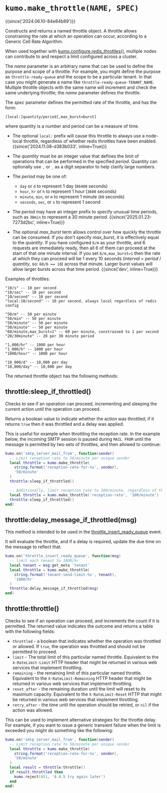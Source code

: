 # `kumo.make_throttle(NAME, SPEC)`

{{since('2024.06.10-84e84b89')}}

Constructs and returns a named throttle object.  A throttle allows constraining
the rate at which an operation can occur, according to a Generic Cell Rate
Algorithm.

When used together with
[kumo.configure.redis_throttles()](configure_redis_throttles.md), multiple
nodes can contribute to and respect a limit configured across a cluster.

The *name* parameter is an arbitrary name that can be used to define the
purpose and scope of a throttle.  For example, you might define the purpose as
`throttle-ready-queue` and the scope to be a particular tenant.  In that case
you might generate a name like `throttle-ready-queue-TENANT_NAME`.  Multiple
throttle objects with the same name will increment and check the same underlying
throttle; the *name* parameter defines the throttle.

The *spec* parameter defines the permitted rate of the throttle, and has the
form:

```
[local:]quantity/period[,max_burst=burst]
```

where quantity is a number and period can be a measure of time.

* The optional `local:` prefix will cause this throttle to always
  use a node-local throttle, regardless of whether redis throttles
  have been enabled.  {{since('2024.11.08-d383b033', inline=True)}}

* The *quantity* must be an integer value that defines the limit
  of operations that can be performed in the specified *period*.
  Quantity can optionally use `,` or `_` as a digit separator
  to help clarify large numbers.

* The *period* may be one of:
    * `day` or `d` to represent 1 day (`86400` seconds)
    * `hour`, `hr` or `h` to represent 1 hour (`3600` seconds)
    * `minute`, `min`, or `m` to represent 1 minute (`60` seconds)
    * `seconds`, `sec`, or `s` to represent 1 second

* The *period* may have an integer prefix to specify unusual
  time periods, such as `30min` to represent a 30 minute period.
  {{since('2025.01.23-7273d2bc', inline=True)}}

* The optional *max_burst* term allows control over how quickly the throttle
  can be consumed. If you don't specify *max_burst*, it is effectively equal to
  the *quantity*.  If you have configured `6/m` as your throttle, and 6
  requests are immediately ready, then all 6 of them can proceed at the start
  of that one minute interval.  If you set `6/m,max_burst=1` then the rate at
  which they can proceed will be 1 every 10 seconds (*interval* = *period* /
  *quantity*, so: `60/6 == 10`) across that minute.  Larger burst values will
  allow larger bursts across that time period. {{since('dev', inline=True)}}

Examples of throttles:

```
"10/s" -- 10 per second
"10/sec" -- 10 per second
"10/second" -- 10 per second
"local:10/second" -- 10 per second, always local regardless of redis config

"50/m" -- 50 per minute
"50/min" -- 50 per minute
"50/minute" -- 50 per minute
"50/minute" -- 50 per minute
"60/minute,max_burst=1" -- 60 per minute, constrained to 1 per second
"20/30minute" -- 20 per 30 minute period

"1,000/hr" -- 1000 per hour
"1_000/h" -- 1000 per hour
"1000/hour" -- 1000 per hour

"10_000/d" -- 10,000 per day
"10,000/day" -- 10,000 per day
```

The returned throttle object has the following methods:

## throttle:sleep_if_throttled()

Checks to see if an operation can proceed, incrementing and sleeping the
current action until the operation can proceed.

Returns a boolean value to indicate whether the action was throttled; if it
returns `true` then it was throttled and a delay was applied.

This is useful for example when throttling the reception rate. In the example
below, the incoming SMTP session is paused during `MAIL FROM` until the message
is permitted by two sets of throttles, and then allowed to continue:

```lua
kumo.on('smtp_server_mail_from', function(sender)
  -- Limit reception rate to 50/minute per unique sender
  local throttle = kumo.make_throttle(
    string.format('reception-rate-for-%s', sender),
    '50/minute'
  )
  throttle:sleep_if_throttled()

  -- Additionally, limit reception rate to 100/minute, regardless of the sender
  local throttle = kumo.make_throttle('reception-rate', '100/minute')
  throttle:sleep_if_throttled()
end)
```

## throttle:delay_message_if_throttled(msg)

This method is intended to be used in the
[throttle_insert_ready_queue](../events/throttle_insert_ready_queue.md) event.

It will evaluate the throttle, and if a delay is required, update the due
time on the message to reflect that.

```lua
kumo.on('throttle_insert_ready_queue', function(msg)
  -- limit each tenant to 1000/hr
  local tenant = msg:get_meta 'tenant'
  local throttle = kumo.make_throttle(
    string.format('tenant-send-limit-%s', tenant),
    '1000/hr'
  )
  throttle:delay_message_if_throttled(msg)
end)
```

## throttle:throttle()

Checks to see if an operation can proceed, and increments the count if it is permitted.
The returned value indicates the outcome and returns a table with the following fields:

* `throttled` - a boolean that indicates whether the operation was throttled or
  allowed. If `true`, the operation was throttled and should not be permitted
  to proceed.
* `limit` - The total limit of this particular named throttle. Equivalent to the
  `X-RateLimit-Limit` HTTP header that might be returned in various web services
  that implement throttling.
* `remaining` - the remaining limit of this particular named throttle. Equivalent to the
  `X-RateLimit-Remaining` HTTP header that might be returned in various web services
  that implement throttling.
* `reset_after` - the remaining duration until the limit will reset to its maximum capacity.
  Equivalent to the `X-RateLimit-Reset` HTTP that might be returned in various web
  services that implement throttling.
* `retry_after` - the time until the operation should be retried, or `nil` if
  the action was allowed.

This can be used to implement alternative strategies for the throttle delay.
For example, if you want to issue a generic transient failure when the limit
is exceeded you might do something like the following:

```lua
kumo.on('smtp_server_mail_from', function(sender)
  -- Limit reception rate to 50/minute per unique sender
  local throttle = kumo.make_throttle(
    string.format('reception-rate-for-%s', sender),
    '50/minute'
  )
  local result = throttle:throttle()
  if result.throttled then
    kumo.reject(451, '4.4.5 try again later')
  end
end)
```
